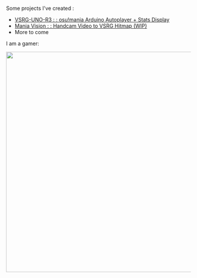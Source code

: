 # 

Some projects I've created :  
- [VSRG-UNO-R3 : : osu!mania Arduino Autoplayer + Stats Display](https://github.com/typeRYOON/VSRG-UNO-R3)
- [Mania Vision : : Handcam Video to VSRG Hitmap (WIP)](https://github.com/typeRYOON/Mania-Vision)
- More to come

I am a gamer:
<p align="left"> 
  <a href="https://osu.ppy.sh/users/Ryoon"><img src="https://osu-sig.vercel.app/card?user=Ryoon&mode=mania&lang=en&blur=6&animation=true"width="600" /></a>
</p>
